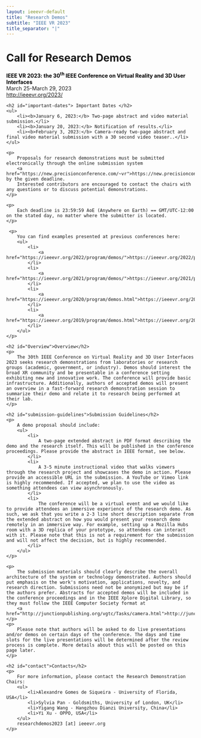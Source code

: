 ```yaml
---
layout: ieeevr-default
title: "Research Demos"
subtitle: "IEEE VR 2023"
title_separator: "|"
---
```


<!-- <div>
    <p>
        More information coming soon, please watch this space.
    </p>
</div> -->

<div>
    <h1 id="cfp-demos">Call for Research Demos</h1>
    <p>
        <strong style="color: black">IEEE VR 2023: the 30<sup>th</sup> IEEE Conference on Virtual Reality and 3D User Interfaces</strong><br /> March 25-March 29, 2023
        <br />
        <a href="http://ieeevr.org/2023/">http://ieeevr.org/2023/</a>
    </p>

    <h2 id="important-dates"> Important Dates </h2>
    <ul>
        <li><b>January 6, 2023:</b> Two-page abstract and video material submission.</li>
        <li><b>January 20, 2023:</b> Notification of results.</li>
        <li><b>February 3, 2023:</b> Camera-ready two-page abstract and final video material submission with a 30 second video teaser..</li>
    </ul>

    <p>
        Proposals for research demonstrations must be submitted electronically through the online submission system 
        <a href="https://new.precisionconference.com/~vr">https://new.precisionconference.com/~vr</a> by the given deadline. 
        Interested contributors are encouraged to contact the chairs with any questions or to discuss potential demonstrations.
    </p>

    <p>
        Each deadline is 23:59:59 AoE (Anywhere on Earth) == GMT/UTC-12:00 on the stated day, no matter where the submitter is located.
    </p>

     <p>
        You can find examples presented at previous conferences here:
        <ul>
            <li>
                <a href="https://ieeevr.org/2022/program/demos/">https://ieeevr.org/2022/program/demos/</a>
            </li>
            <li>
                <a href="https://ieeevr.org/2021/program/demos/">https://ieeevr.org/2021/program/demos/</a>
            </li>
            <li>
                <a href="https://ieeevr.org/2020/program/demos.html">https://ieeevr.org/2020/program/demos.html</a>
            </li>
            <li>
                <a href="https://ieeevr.org/2019/program/demos.html">https://ieeevr.org/2019/program/demos.html</a>
            </li>
        </ul>
    </p>

    <h2 id="Overview">Overview</h2>
    <p>
        The 30th IEEE Conference on Virtual Reality and 3D User Interfaces 2023 seeks research demonstrations from laboratories or research groups (academic, government, or industry). Demos should interest the broad XR community and be presentable in a conference setting exhibiting new and innovative work. The conference will provide basic infrastructure. Additionally, authors of accepted demos will present an overview in a fast-forward research demonstration session to summarize their demo and relate it to research being performed at their lab.
    </p>

    <h2 id="submission-guidelines">Submission Guidelines</h2>
    <p>
        A demo proposal should include:
        <ul>
            <li>
                A two-page extended abstract in PDF format describing the demo and the research itself. This will be published in the conference proceedings. Please provide the abstract in IEEE format, see below.
            </li>
            <li>
                A 3-5 minute instructional video that walks viewers through the research project and showcases the demo in action. Please provide an accessible URL in the submission. A YouTube or Vimeo link is highly recommended. If accepted, we plan to use the video as something attendees can view asynchronously.
            </li>
            <li>
                The conference will be a virtual event and we would like to provide attendees an immersive experience of the research demo. As such, we ask that you write a 2-3 line short description separate from the extended abstract on how you would present your research demo remotely in an immersive way. For example, setting up a Mozilla Hubs room with a 3D replica of your prototype, so attendees can interact with it. Please note that this is not a requirement for the submission and will not affect the decision, but is highly recommended.
            </li>
        </ul>
    </p>

    <p>
        The submission materials should clearly describe the overall architecture of the system or technology demonstrated. Authors should put emphasis on the work's motivation, applications, novelty, and research direction. Submissions need not be anonymized but may be if the authors prefer. Abstracts for accepted demos will be included in the conference proceedings and in the IEEE Xplore Digital Library, so they must follow the IEEE Computer Society format at
        <a href="http://junctionpublishing.org/vgtc/Tasks/camera.html">http://junctionpublishing.org/vgtc/Tasks/camera.html</a>.
    </p>
    <p>
        Please note that authors will be asked to do live presentations and/or demos on certain days of the conference. The days and time slots for the live presentations will be determined after the review process is complete. More details about this will be posted on this page later.
    </p>

    <h2 id="contact">Contacts</h2>
    <p>
        For more information, please contact the Research Demonstration Chairs:
        <ul>
            <li>Alexandre Gomes de Siqueira - University of Florida, USA</li>
            <li>Sylvia Pan - Goldsmiths, University of London, UK</li>
            <li>Yigang Wang - Hangzhou Dianzi University, China</li>
            <li>Yi Xu - OPPO, USA</li>
        </ul>
        researchdemos2023 [at] ieeevr.org
    </p>
</div>
